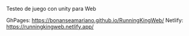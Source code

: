 Testeo de juego con unity para Web

GhPages: https://bonanseamariano.github.io/RunningKingWeb/
Netlify: https://runningkingweb.netlify.app/
